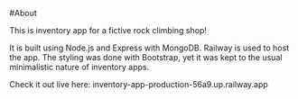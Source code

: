 #About

This is inventory app for a fictive rock climbing shop!

It is built using Node.js and Express with MongoDB. 
Railway is used to host the app.
The styling was done with Bootstrap, yet it was kept to the usual minimalistic nature of inventory apps.

Check it out live here: inventory-app-production-56a9.up.railway.app 







